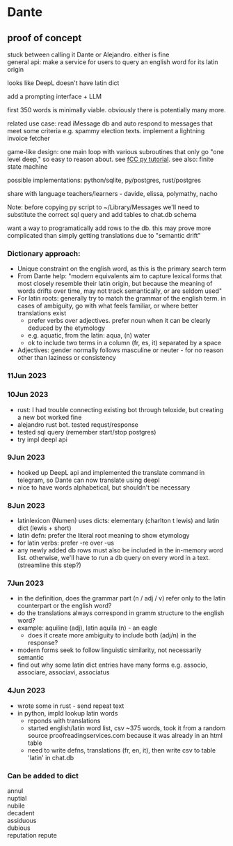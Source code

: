 # Dante

## proof of concept  
stuck between calling it Dante or Alejandro. either is fine  
general api: make a service for users to query an english word for its latin origin  

looks like DeepL doesn't have latin dict

add a prompting interface + LLM  

first 350 words is minimally viable. obviously there is potentially many more.

related use case: read iMessage db and auto respond to messages that meet some criteria e.g. spammy election texts. implement a lightning invoice fetcher

game-like design: one main loop with various subroutines that only go "one level deep," so easy to reason about. see [fCC py tutorial](https://www.freecodecamp.org/news/how-to-create-a-telegram-bot-using-python/). see also: finite state machine

possible implementations: python/sqlite, py/postgres, rust/postgres

share with language teachers/learners - davide, elissa, polymathy, nacho  

Note: before copying py script to ~/Library/Messages we'll need to substitute the correct sql query and add tables to chat.db schema

want a way to programatically add rows to the db. this may prove more complicated than simply getting translations due to "semantic drift"

### Dictionary approach:

- Unique constraint on the english word, as this is the primary search term
- From Dante help: "modern equivalents aim to capture lexical forms that most closely resemble their latin origin, but because the meaning of words drifts over time, may not track semantically, or are seldom used"  
- For latin roots: generally try to match the grammar of the english term. in cases of ambiguity, go with what feels familiar, or where better translations exist
    - prefer verbs over adjectives. prefer noun when it can be clearly deduced by the etymology 
    - e.g. aquatic, from the latin: aqua, (n) water
    - ok to include two terms in a column (fr, es, it) separated by a space
- Adjectives: gender normally follows masculine or neuter -  for no reason other than laziness or consistency

### 11Jun 2023  

### 10Jun 2023  
- rust: I had trouble connecting existing bot through teloxide, but creating a new bot worked fine
- alejandro rust bot. tested requst/response
- tested sql query (remember start/stop postgres)
- try impl deepl api

### 9Jun 2023  
- hooked up DeepL api and implemented the translate command in telegram, so Dante can now translate using deepl
- nice to have words alphabetical, but shouldn't be necessary

### 8Jun 2023  
- latinlexicon (Numen) uses dicts: elementary (charlton t lewis) and latin dict (lewis + short)
- latin defn: prefer the literal root meaning to show etymology
- for latin verbs: prefer -re over -us
- any newly added db rows must also be included in the in-memory word list. otherwise, we'll have to run a db query on every word
in a text. (streamline this step?)

### 7Jun 2023  
- in the definition, does the grammar part (n / adj / v) refer only to the latin counterpart or the english word?
- do the translations always correspond in gramm structure to the english word?
- example: aquiline (adj), latin aquila (n) - an eagle
    - does it create more ambiguity to include both (adj/n) in the response?
- modern forms seek to follow linguistic similarity, not necessarily semantic
- find out why some latin dict entries have many forms e.g. associo, associare, associavi, associatus

### 4Jun 2023  
- wrote some in rust - send repeat text
- in python, impld lookup latin words  
    - reponds with translations
    - started english/latin word list, csv ~375 words, took it from a random source proofreadingservices.com because it was already in an html table
    - need to write defns, translations (fr, en, it), then write csv to table 'latin' in chat.db

### Can be added to dict
annul  
nuptial  
nubile  
decadent  
assiduous  
dubious  
reputation repute  
